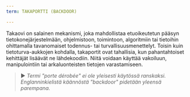 ```yaml
---
term: TAKAPORTTI (BACKDOOR)

---
```

Takaovi on salainen mekanismi, joka mahdollistaa etuoikeutetun pääsyn tietokonejärjestelmään, ohjelmistoon, toimintoon, algoritmiin tai tietoihin ohittamalla tavanomaiset todennus- tai turvallisuusmenettelyt. Toisin kuin tietoturva-aukkojen kohdalla, takaportit ovat tahallisia, kun pahantahtoiset kehittäjät lisäävät ne lähdekoodiin. Niitä voidaan käyttää vakoiluun, manipulointiin tai arkaluonteisten tietojen varastamiseen.

> ► *Termi "porte dérobée" ei ole yleisesti käytössä ranskaksi. Englanninkielistä käännöstä "backdoor" pidetään yleensä parempana.*